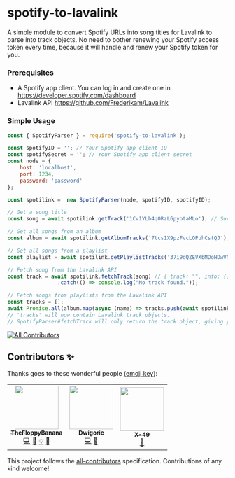 # spotify-to-lavalink

A simple module to convert Spotify URLs into song titles for Lavalink to parse into track objects. No need to bother renewing your Spotify access token every time, because it will handle and renew your Spotify token for you.

### Prerequisites
- A Spotify app client. You can log in and create one in https://developer.spotify.com/dashboard
- Lavalink API https://github.com/Frederikam/Lavalink

### Simple Usage
```javascript
const { SpotifyParser } = require('spotify-to-lavalink');

const spotifyID = ''; // Your Spotify app client ID
const spotifySecret = ''; // Your Spotify app client secret
const node = {
	host: 'localhost',
	port: 1234,
	password: 'password'
};

const spotilink =  new SpotifyParser(node, spotifyID, spotifyID);

// Get a song title
const song = await spotilink.getTrack('1Cv1YLb4q0RzL6pybtaMLo'); // Surfaces - Sunday Best

// Get all songs from an album
const album = await spotilink.getAlbumTracks('7tcs1X9pzFvcLOPuhCstQJ'); // [ 'Kygo, Valerie Broussard - The Truth', 'OneRepublic, Kygo - Lose Somebody', ... ]

// Get all songs from a playlist
const playlist = await spotilink.getPlaylistTracks('37i9dQZEVXbMDoHDwVN2tF') // [ 'Da Baby, Roddy Rich - ROCKSTAR', 'The Weeknd - Blinding Lights', ... ]

// Fetch song from the Lavalink API
const track = await spotilink.fetchTrack(song) // { track: "", info: {} }
				.catch(() => console.log("No track found."));

// Fetch songs from playlists from the Lavalink API
const tracks = [];
await Promise.all(album.map(async (name) => tracks.push(await spotilink.fetchTrack(name))));
// 'tracks' will now contain Lavalink track objects.
// SpotifyParser#fetchTrack will only return the track object, giving you complete freedom and control on how you handle the Lavalink tracks. :)
```

<!-- ALL-CONTRIBUTORS-BADGE:START - Do not remove or modify this section -->
[![All Contributors](https://img.shields.io/badge/all_contributors-3-orange.svg?style=flat-square)](#contributors-)
<!-- ALL-CONTRIBUTORS-BADGE:END -->
## Contributors ✨

Thanks goes to these wonderful people ([emoji key](https://allcontributors.org/docs/en/emoji-key)):

<!-- ALL-CONTRIBUTORS-LIST:START - Do not remove or modify this section -->
<!-- prettier-ignore-start -->
<!-- markdownlint-disable -->
<table>
  <tr>
    <td align="center"><a href="https://github.com/TheFloppyBanana"><img src="https://avatars1.githubusercontent.com/u/35372554?v=4?s=100" width="100px;" alt=""/><br /><sub><b>TheFloppyBanana</b></sub></a><br /><a href="https://github.com/takomst/spotify-to-lavalink/commits?author=TheFloppyBanana" title="Code">💻</a> <a href="https://github.com/takomst/spotify-to-lavalink/commits?author=TheFloppyBanana" title="Documentation">📖</a> <a href="#example-TheFloppyBanana" title="Examples">💡</a> <a href="#ideas-TheFloppyBanana" title="Ideas, Planning, & Feedback">🤔</a></td>
    <td align="center"><a href="https://github.com/Dwigoric"><img src="https://avatars2.githubusercontent.com/u/30539952?v=4?s=100" width="100px;" alt=""/><br /><sub><b>Dwigoric</b></sub></a><br /><a href="https://github.com/takomst/spotify-to-lavalink/commits?author=Dwigoric" title="Code">💻</a> <a href="#ideas-Dwigoric" title="Ideas, Planning, & Feedback">🤔</a></td>
    <td align="center"><a href="https://xeval.dev/"><img src="https://avatars3.githubusercontent.com/u/40152105?v=4?s=100" width="100px;" alt=""/><br /><sub><b>X-49</b></sub></a><br /><a href="https://github.com/takomst/spotify-to-lavalink/issues?q=author%3ASaphirePI" title="Bug reports">🐛</a></td>
  </tr>
</table>

<!-- markdownlint-enable -->
<!-- prettier-ignore-end -->
<!-- ALL-CONTRIBUTORS-LIST:END -->

This project follows the [all-contributors](https://github.com/all-contributors/all-contributors) specification. Contributions of any kind welcome!
